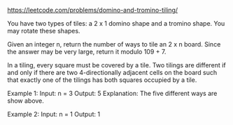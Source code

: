 https://leetcode.com/problems/domino-and-tromino-tiling/     

You have two types of tiles: a 2 x 1 domino shape and a tromino shape. You may rotate these shapes.


Given an integer n, return the number of ways to tile an 2 x n board. Since the answer may be very large, return it modulo 109 + 7.

In a tiling, every square must be covered by a tile. Two tilings are different if and only if there are two 4-directionally adjacent cells on the board such that exactly one of the tilings has both squares occupied by a tile.

Example 1:
Input: n = 3
Output: 5
Explanation: The five different ways are show above.

Example 2:
Input: n = 1
Output: 1
